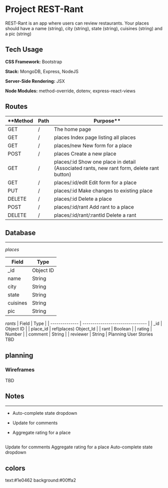 # Project REST-Rant

 REST-Rant is an app where users can review restaurants.
 Your places should have a name (string), city (string), state (string), cuisines (string) and a pic (string)

## Tech Usage
**CSS Framework:** Bootstrap

**Stack:** MongoDB, Express, NodeJS

**Server-Side Rendering:** JSX

**Node Modules:** method-override, dotenv, express-react-views

## Routes
| **Method |	Path |	Purpose** |
| ------- | -------------------------------------- | -------------------------------- |
| GET |	/ |	The home page |
| GET |	/ | places	Index page listing all places |
| GET |	/ | places/new	New form for a place |
| POST |	/ | places	Create a new place |
| GET | 	/ | places/:id	Show one place in detail (Associated rants, new rant form, delete rant button) |
| GET | 	/ | places/:id/edit	Edit form for a place |
| PUT |	/ | places/:id	Make changes to existing place |
| DELETE	| / | places/:id	Delete a place |
| POST |	/ | places/:id/rant	Add rant to a place |
| DELETE |	/ | places/:id/rant/:rantId	Delete a rant |

## Database
-------------------------------------------------------------------------------------------------------------------------------
*places*


| Field |	Type |
| ----------------- | ---------------------- |
| _id |	Object ID |
| name |	String |
| city |	String |
| state |	String |
| cuisines |	String |
| pic |	String |

*rants*
| Field |	Type |
| -------------- | -------------------------------- |
| _id |	Object ID |
| place_id |	ref(places) Object_Id |
| rant |	Boolean |
| rating |	Number |
| comment |	String |
| reviewer |	String |
Planning
User Stories
TBD

## planning

### Wireframes
TBD

## Notes
-------------------------------------------------------------------------------------------------------------------------------
- Auto-complete state dropdown
* Update for comments
+ Aggregate rating for a place

##
 Update for comments
Aggregate rating for a place
Auto-complete state dropdown

## colors
text:#1e0462
background:#00ffa2
